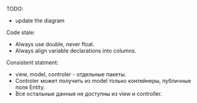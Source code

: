 TODO:
* update the diagram

Code stale:
* Always use double, never float.
* Always align variable declarations into columns.

Consistent statment:
* view, model, controler - отдельные пакеты.
* Controler может получить из model только контейнеры, публичные поля Entity.
* Все остальные данные не доступны из view и controller.
